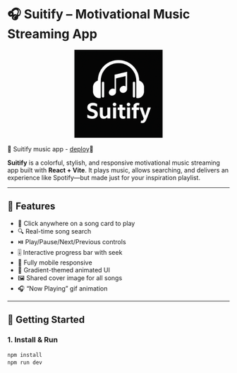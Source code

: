 # 🎧 Suitify – Motivational Music Streaming App

<p align="center">
  <img src="public/suitify.png" alt="Suitify Logo" width="200"/>
</p>

🎵 Suitify music app - [deploy](https://suitify-music.netlify.app/)🚀

**Suitify** is a colorful, stylish, and responsive motivational music streaming app built with **React + Vite**. It plays music, allows searching, and delivers an experience like Spotify—but made just for your inspiration playlist.

---

## 🌟 Features

- 🎵 Click anywhere on a song card to play
- 🔍 Real-time song search
- ⏯️ Play/Pause/Next/Previous controls
- 🎚️ Interactive progress bar with seek
- 📱 Fully mobile responsive
- 🌈 Gradient-themed animated UI
- 🖼️ Shared cover image for all songs
- 🎧 “Now Playing” gif animation

---

## 🚀 Getting Started

### 1. Install & Run

```bash
npm install
npm run dev
